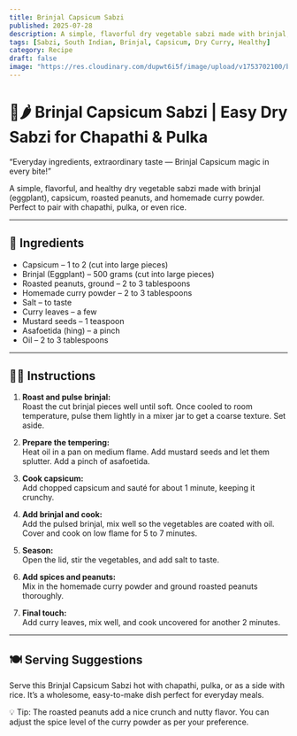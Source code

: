 ```yaml
---
title: Brinjal Capsicum Sabzi  
published: 2025-07-28  
description: A simple, flavorful dry vegetable sabzi made with brinjal, capsicum, roasted peanuts, and homemade curry powder. Perfect for chapathi, pulka, or rice.  
tags: [Sabzi, South Indian, Brinjal, Capsicum, Dry Curry, Healthy]  
category: Recipe  
draft: false  
image: "https://res.cloudinary.com/dupwt6i5f/image/upload/v1753702100/brinjal_capsicum_sabzi.jpg"  
---
```


# 🍆🌶️ Brinjal Capsicum Sabzi | Easy Dry Sabzi for Chapathi & Pulka

“Everyday ingredients, extraordinary taste — Brinjal Capsicum magic in every bite!”

A simple, flavorful, and healthy dry vegetable sabzi made with brinjal (eggplant), capsicum, roasted peanuts, and homemade curry powder. Perfect to pair with chapathi, pulka, or even rice.

---

## 📝 Ingredients

- Capsicum – 1 to 2 (cut into large pieces)  
- Brinjal (Eggplant) – 500 grams (cut into large pieces)  
- Roasted peanuts, ground – 2 to 3 tablespoons  
- Homemade curry powder – 2 to 3 tablespoons  
- Salt – to taste  
- Curry leaves – a few  
- Mustard seeds – 1 teaspoon  
- Asafoetida (hing) – a pinch  
- Oil – 2 to 3 tablespoons  

---

## 👩‍🍳 Instructions

1. **Roast and pulse brinjal:**  
   Roast the cut brinjal pieces well until soft. Once cooled to room temperature, pulse them lightly in a mixer jar to get a coarse texture. Set aside.

2. **Prepare the tempering:**  
   Heat oil in a pan on medium flame. Add mustard seeds and let them splutter. Add a pinch of asafoetida.

3. **Cook capsicum:**  
   Add chopped capsicum and sauté for about 1 minute, keeping it crunchy.

4. **Add brinjal and cook:**  
   Add the pulsed brinjal, mix well so the vegetables are coated with oil. Cover and cook on low flame for 5 to 7 minutes.

5. **Season:**  
   Open the lid, stir the vegetables, and add salt to taste.

6. **Add spices and peanuts:**  
   Mix in the homemade curry powder and ground roasted peanuts thoroughly.

7. **Final touch:**  
   Add curry leaves, mix well, and cook uncovered for another 2 minutes.

---

## 🍽️ Serving Suggestions

Serve this Brinjal Capsicum Sabzi hot with chapathi, pulka, or as a side with rice. It’s a wholesome, easy-to-make dish perfect for everyday meals.

💡 Tip: The roasted peanuts add a nice crunch and nutty flavor. You can adjust the spice level of the curry powder as per your preference.

